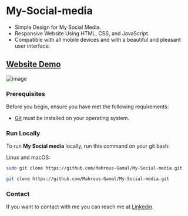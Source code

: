 # My-Social-media
- Simple Design for My Social Media.
- Responsive Website Using HTML, CSS, and JavaScript.
- Compatible with all mobile devices and with a beautiful and pleasant user interface.

## [Website Demo](https://mahrous-gamal.github.io/My-Social-media/)

![image](https://github.com/Mahrous-Gamal/My-Social-media/assets/105131896/5f4972c0-8065-43f4-8273-c9a3d828b6a2)

### Prerequisites

Before you begin, ensure you have met the following requirements:

* [Git](https://git-scm.com/downloads "Download Git") must be installed on your operating system.

### Run Locally

To run **My Social media** locally, run this command on your git bash:

Linux and macOS:

```bash
sudo git clone https://github.com/Mahrous-Gamal/My-Social-media.git
```

```bash
git clone https://github.com/Mahrous-Gamal/My-Social-media.git
```

### Contact

If you want to contact with me you can reach me at [Linkedin](https://www.linkedin.com/in/mahrous-gamal-044693218/).

